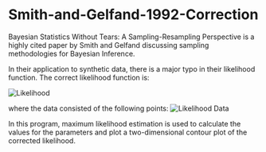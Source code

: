 # Smith-and-Gelfand-1992-Correction

Bayesian Statistics Without Tears: A Sampling-Resampling Perspective is a highly cited paper by Smith and Gelfand discussing sampling methodologies for Bayesian Inference.

In their application to synthetic data, there is a major typo in their likelihood function. The correct likelihood function is:

![Likelihood](https://user-images.githubusercontent.com/47701939/103316778-8ad69300-49f7-11eb-9935-4eb0f46c473c.png)

where the data consisted of the following points:
![Likelihood Data](https://user-images.githubusercontent.com/47701939/103317242-ea816e00-49f8-11eb-9a9e-4b013eee1d01.png)

In this program, maximum likelihood estimation is used to calculate the values for the parameters and plot a two-dimensional contour plot of the corrected likelihood.
